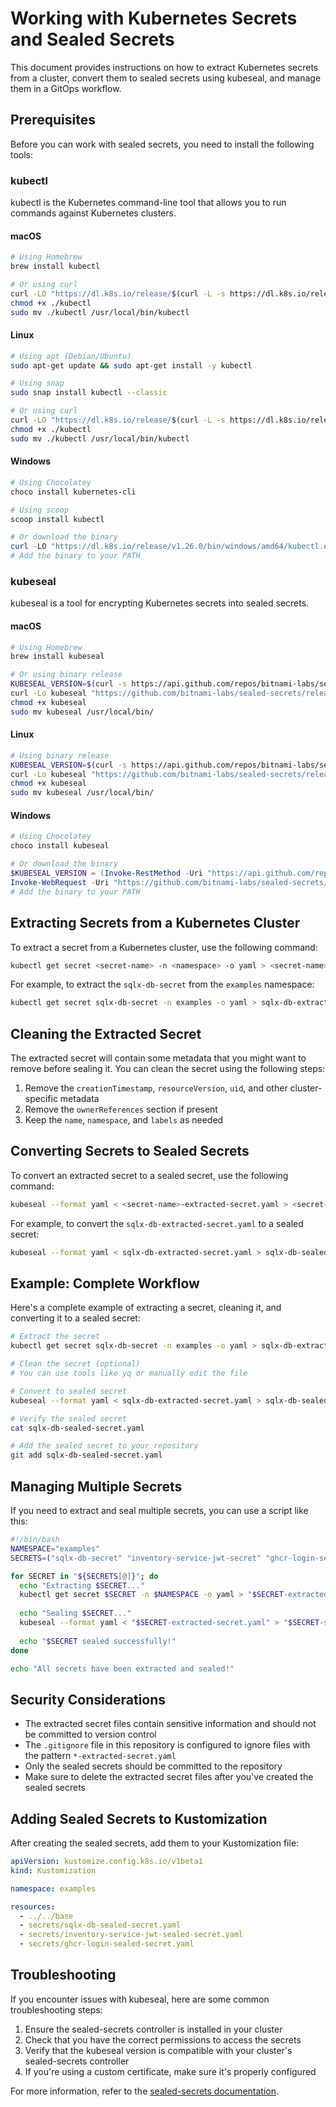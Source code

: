 # Working with Kubernetes Secrets and Sealed Secrets

This document provides instructions on how to extract Kubernetes secrets from a cluster, convert them to sealed secrets using kubeseal, and manage them in a GitOps workflow.

## Prerequisites

Before you can work with sealed secrets, you need to install the following tools:

### kubectl

kubectl is the Kubernetes command-line tool that allows you to run commands against Kubernetes clusters.

#### macOS
```bash
# Using Homebrew
brew install kubectl

# Or using curl
curl -LO "https://dl.k8s.io/release/$(curl -L -s https://dl.k8s.io/release/stable.txt)/bin/darwin/amd64/kubectl"
chmod +x ./kubectl
sudo mv ./kubectl /usr/local/bin/kubectl
```

#### Linux
```bash
# Using apt (Debian/Ubuntu)
sudo apt-get update && sudo apt-get install -y kubectl

# Using snap
sudo snap install kubectl --classic

# Or using curl
curl -LO "https://dl.k8s.io/release/$(curl -L -s https://dl.k8s.io/release/stable.txt)/bin/linux/amd64/kubectl"
chmod +x ./kubectl
sudo mv ./kubectl /usr/local/bin/kubectl
```

#### Windows
```powershell
# Using Chocolatey
choco install kubernetes-cli

# Using scoop
scoop install kubectl

# Or download the binary
curl -LO "https://dl.k8s.io/release/v1.26.0/bin/windows/amd64/kubectl.exe"
# Add the binary to your PATH
```

### kubeseal

kubeseal is a tool for encrypting Kubernetes secrets into sealed secrets.

#### macOS
```bash
# Using Homebrew
brew install kubeseal

# Or using binary release
KUBESEAL_VERSION=$(curl -s https://api.github.com/repos/bitnami-labs/sealed-secrets/releases/latest | jq -r '.tag_name')
curl -Lo kubeseal "https://github.com/bitnami-labs/sealed-secrets/releases/download/${KUBESEAL_VERSION}/kubeseal-darwin-amd64"
chmod +x kubeseal
sudo mv kubeseal /usr/local/bin/
```

#### Linux
```bash
# Using binary release
KUBESEAL_VERSION=$(curl -s https://api.github.com/repos/bitnami-labs/sealed-secrets/releases/latest | jq -r '.tag_name')
curl -Lo kubeseal "https://github.com/bitnami-labs/sealed-secrets/releases/download/${KUBESEAL_VERSION}/kubeseal-linux-amd64"
chmod +x kubeseal
sudo mv kubeseal /usr/local/bin/
```

#### Windows
```powershell
# Using Chocolatey
choco install kubeseal

# Or download the binary
$KUBESEAL_VERSION = (Invoke-RestMethod -Uri "https://api.github.com/repos/bitnami-labs/sealed-secrets/releases/latest").tag_name
Invoke-WebRequest -Uri "https://github.com/bitnami-labs/sealed-secrets/releases/download/${KUBESEAL_VERSION}/kubeseal-windows-amd64.exe" -OutFile "kubeseal.exe"
# Add the binary to your PATH
```

## Extracting Secrets from a Kubernetes Cluster

To extract a secret from a Kubernetes cluster, use the following command:

```bash
kubectl get secret <secret-name> -n <namespace> -o yaml > <secret-name>-extracted-secret.yaml
```

For example, to extract the `sqlx-db-secret` from the `examples` namespace:

```bash
kubectl get secret sqlx-db-secret -n examples -o yaml > sqlx-db-extracted-secret.yaml
```

## Cleaning the Extracted Secret

The extracted secret will contain some metadata that you might want to remove before sealing it. You can clean the secret using the following steps:

1. Remove the `creationTimestamp`, `resourceVersion`, `uid`, and other cluster-specific metadata
2. Remove the `ownerReferences` section if present
3. Keep the `name`, `namespace`, and `labels` as needed

## Converting Secrets to Sealed Secrets

To convert an extracted secret to a sealed secret, use the following command:

```bash
kubeseal --format yaml < <secret-name>-extracted-secret.yaml > <secret-name>-sealed-secret.yaml
```

For example, to convert the `sqlx-db-extracted-secret.yaml` to a sealed secret:

```bash
kubeseal --format yaml < sqlx-db-extracted-secret.yaml > sqlx-db-sealed-secret.yaml
```

## Example: Complete Workflow

Here's a complete example of extracting a secret, cleaning it, and converting it to a sealed secret:

```bash
# Extract the secret
kubectl get secret sqlx-db-secret -n examples -o yaml > sqlx-db-extracted-secret.yaml

# Clean the secret (optional)
# You can use tools like yq or manually edit the file

# Convert to sealed secret
kubeseal --format yaml < sqlx-db-extracted-secret.yaml > sqlx-db-sealed-secret.yaml

# Verify the sealed secret
cat sqlx-db-sealed-secret.yaml

# Add the sealed secret to your repository
git add sqlx-db-sealed-secret.yaml
```

## Managing Multiple Secrets

If you need to extract and seal multiple secrets, you can use a script like this:

```bash
#!/bin/bash
NAMESPACE="examples"
SECRETS=("sqlx-db-secret" "inventory-service-jwt-secret" "ghcr-login-secret")

for SECRET in "${SECRETS[@]}"; do
  echo "Extracting $SECRET..."
  kubectl get secret $SECRET -n $NAMESPACE -o yaml > "$SECRET-extracted-secret.yaml"
  
  echo "Sealing $SECRET..."
  kubeseal --format yaml < "$SECRET-extracted-secret.yaml" > "$SECRET-sealed-secret.yaml"
  
  echo "$SECRET sealed successfully!"
done

echo "All secrets have been extracted and sealed!"
```

## Security Considerations

- The extracted secret files contain sensitive information and should not be committed to version control
- The `.gitignore` file in this repository is configured to ignore files with the pattern `*-extracted-secret.yaml`
- Only the sealed secrets should be committed to the repository
- Make sure to delete the extracted secret files after you've created the sealed secrets

## Adding Sealed Secrets to Kustomization

After creating the sealed secrets, add them to your Kustomization file:

```yaml
apiVersion: kustomize.config.k8s.io/v1beta1
kind: Kustomization

namespace: examples

resources:
  - ../../base
  - secrets/sqlx-db-sealed-secret.yaml
  - secrets/inventory-service-jwt-sealed-secret.yaml
  - secrets/ghcr-login-sealed-secret.yaml
```

## Troubleshooting

If you encounter issues with kubeseal, here are some common troubleshooting steps:

1. Ensure the sealed-secrets controller is installed in your cluster
2. Check that you have the correct permissions to access the secrets
3. Verify that the kubeseal version is compatible with your cluster's sealed-secrets controller
4. If you're using a custom certificate, make sure it's properly configured

For more information, refer to the [sealed-secrets documentation](https://github.com/bitnami-labs/sealed-secrets).